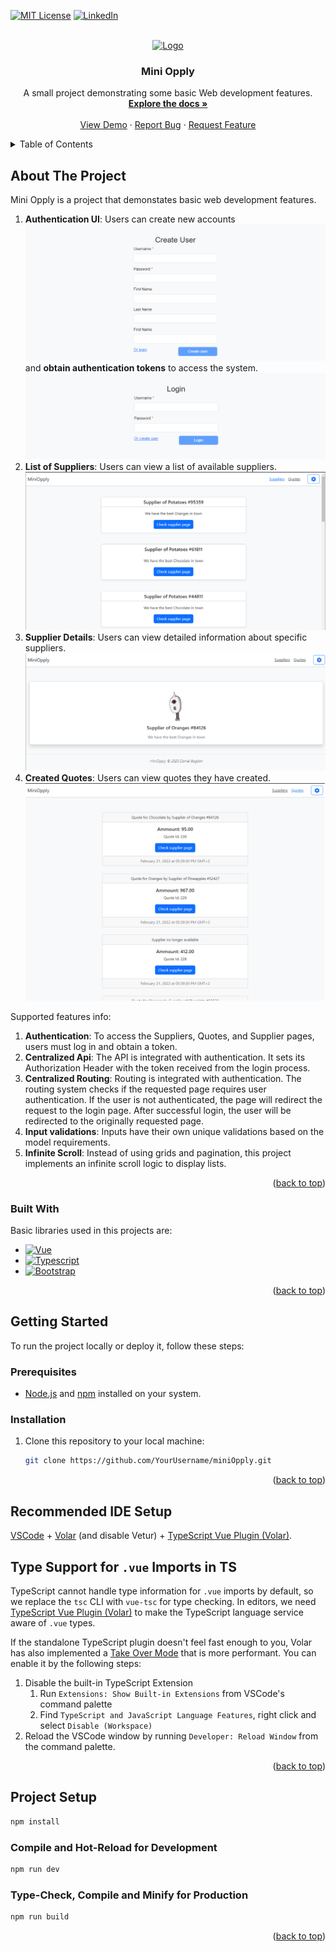 <a name="readme-top"></a>

[![MIT License][license-shield]][license-url]
[![LinkedIn][linkedin-shield]][linkedin-url]

<!-- PROJECT LOGO -->
<br />
<div align="center">
  <a href="https://github.com/danieelbog/miniOpply">
    <img src="https://robohash.org/1234" alt="Logo" width="80" height="80">
  </a>

  <h3 align="center">Mini Opply</h3>

  <p align="center">
    A small project demonstrating some basic Web development features.
    <br />
    <a href="https://github.com/danieelbog/miniOpply/blob/main/README.md"><strong>Explore the docs »</strong></a>
    <br />
    <br />
    <a href="https://miniopply.netlify.app/">View Demo</a>
    ·
    <a href="https://github.com/danieelbog/miniOpply/issues">Report Bug</a>
    ·
    <a href="https://github.com/danieelbog/miniOpply/issues">Request Feature</a>
  </p>
</div>

<!-- TABLE OF CONTENTS -->
<details>
  <summary>Table of Contents</summary>
  <ol>
    <li>
      <a href="#about-the-project">About The Project</a>
      <ul>
        <li><a href="#built-with">Built With</a></li>
      </ul>
    </li>
    <li>
      <a href="#getting-started">Getting Started</a>
      <ul>
        <li><a href="#prerequisites">Prerequisites</a></li>
        <li><a href="#installation">Installation</a></li>
      </ul>
    </li>
  </ol>
</details>

<!-- ABOUT THE PROJECT -->

## About The Project

Mini Opply is a project that demonstates basic web development features.

1. **Authentication UI**: Users can create new accounts
   [![Mini Opply Supplier Screen Shot][create-user-screenshot]](https://miniopply.netlify.app/create-user)
   and **obtain authentication tokens** to access the system.
   [![Mini Opply Supplier Screen Shot][login-screenshot]](https://miniopply.netlify.app/login)
2. **List of Suppliers**: Users can view a list of available suppliers.
   [![Mini Opply Supplier Screen Shot][suppliers-screenshot]](https://miniopply.netlify.app/suppliers)
3. **Supplier Details**: Users can view detailed information about specific suppliers.
   [![Mini Opply Supplier Screen Shot][supplier-screenshot]](https://miniopply.netlify.app/supplier/19)
4. **Created Quotes**: Users can view quotes they have created.
   [![Mini Opply Quotes Screen Shot][quotes-screenshot]](https://miniopply.netlify.app/)

Supported features info:

1. **Authentication**: To access the Suppliers, Quotes, and Supplier pages, users must log in and obtain a token.
2. **Centralized Api**: The API is integrated with authentication. It sets its Authorization Header with the token received from the login process.
3. **Centralized Routing**: Routing is integrated with authentication. The routing system checks if the requested page requires user authentication. If the user is not authenticated, the page will redirect the request to the login page. After successful login, the user will be redirected to the originally requested page.
4. **Input validations**: Inputs have their own unique validations based on the model requirements.
5. **Infinite Scroll**: Instead of using grids and pagination, this project implements an infinite scroll logic to display lists.

<p align="right">(<a href="#readme-top">back to top</a>)</p>

### Built With

Basic libraries used in this projects are:

-   [![Vue][Vue.js]][Vue-url]
-   [![Typescript][Typescript]][Typescript-url]
-   [![Bootstrap][Bootstrap.com]][Bootstrap-url]

<p align="right">(<a href="#readme-top">back to top</a>)</p>

<!-- GETTING STARTED -->

## Getting Started

To run the project locally or deploy it, follow these steps:

### Prerequisites

-   [Node.js](https://nodejs.org/) and [npm](https://www.npmjs.com/) installed on your system.

### Installation

1. Clone this repository to your local machine:

    ```bash
    git clone https://github.com/YourUsername/miniOpply.git
    ```

<p align="right">(<a href="#readme-top">back to top</a>)</p>

## Recommended IDE Setup

[VSCode](https://code.visualstudio.com/) + [Volar](https://marketplace.visualstudio.com/items?itemName=Vue.volar) (and disable Vetur) + [TypeScript Vue Plugin (Volar)](https://marketplace.visualstudio.com/items?itemName=Vue.vscode-typescript-vue-plugin).

## Type Support for `.vue` Imports in TS

TypeScript cannot handle type information for `.vue` imports by default, so we replace the `tsc` CLI with `vue-tsc` for type checking. In editors, we need [TypeScript Vue Plugin (Volar)](https://marketplace.visualstudio.com/items?itemName=Vue.vscode-typescript-vue-plugin) to make the TypeScript language service aware of `.vue` types.

If the standalone TypeScript plugin doesn't feel fast enough to you, Volar has also implemented a [Take Over Mode](https://github.com/johnsoncodehk/volar/discussions/471#discussioncomment-1361669) that is more performant. You can enable it by the following steps:

1. Disable the built-in TypeScript Extension
    1. Run `Extensions: Show Built-in Extensions` from VSCode's command palette
    2. Find `TypeScript and JavaScript Language Features`, right click and select `Disable (Workspace)`
2. Reload the VSCode window by running `Developer: Reload Window` from the command palette.

<p align="right">(<a href="#readme-top">back to top</a>)</p>

## Project Setup

```sh
npm install
```

### Compile and Hot-Reload for Development

```sh
npm run dev
```

### Type-Check, Compile and Minify for Production

```sh
npm run build
```

<p align="right">(<a href="#readme-top">back to top</a>)</p>

[license-shield]: https://img.shields.io/github/license/othneildrew/Best-README-Template.svg?style=for-the-badge
[license-url]: https://github.com/danieelbog/miniOpply/blob/main/LICENSE.txt
[linkedin-shield]: https://img.shields.io/badge/-LinkedIn-black.svg?style=for-the-badge&logo=linkedin&colorB=555
[linkedin-url]: https://www.linkedin.com/in/daniel-bogdan/
[quotes-screenshot]: ./public/images/Quotes.png
[suppliers-screenshot]: ./public/images/Suppliers.png
[supplier-screenshot]: ./public/images/Supplier.png
[login-screenshot]: ./public/images/Login.png
[create-user-screenshot]: ./public/images/CreateUser.png
[Vue.js]: https://img.shields.io/badge/Vue.js-35495E?style=for-the-badge&logo=vuedotjs&logoColor=4FC08D
[Vue-url]: https://vuejs.org/
[Typescript]: https://badges.frapsoft.com/typescript/code/typescript.png?v=101
[Typescript-url]: https://www.typescriptlang.org/
[Bootstrap.com]: https://img.shields.io/badge/Bootstrap-563D7C?style=for-the-badge&logo=bootstrap&logoColor=white
[Bootstrap-url]: https://getbootstrap.com
